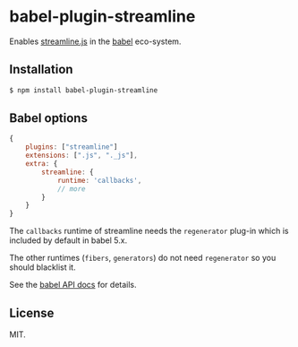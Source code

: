 # babel-plugin-streamline

Enables [streamline.js](https://github.com/Sage/streamlinejs) in the [babel](https://babeljs.io/) eco-system.

## Installation

```sh
$ npm install babel-plugin-streamline
```

## Babel options

``` javascript
{
	plugins: ["streamline"]
	extensions: [".js", "._js"],
	extra: {
		streamline: {
			runtime: 'callbacks',
			// more
		}
	}
}
```

The `callbacks` runtime of streamline needs the `regenerator` plug-in which is included by default in babel 5.x.

The other runtimes (`fibers`, `generators`) do not need `regenerator` so you should blacklist it.

See the [babel API docs](https://babeljs.io/docs/usage/api/) for details.

## License

MIT.
